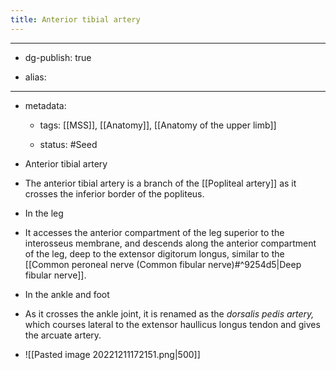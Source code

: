 ```yaml
---
title: Anterior tibial artery
---
```


- --

- dg-publish: true

- alias:

- --

- metadata:
	 - tags: [[MSS]], [[Anatomy]], [[Anatomy of the upper limb]]

	 - status: #Seed 

- Anterior tibial artery

- The anterior tibial artery is a branch of the [[Popliteal artery]] as it crosses the inferior border of the popliteus.

- In the leg

- It accesses the anterior compartment of the leg superior to the interosseus membrane, and descends along the anterior compartment of the leg, deep to the extensor digitorum longus, similar to the [[Common peroneal nerve (Common fibular nerve)#^9254d5|Deep fibular nerve]].

- In the ankle and foot

- As it crosses the ankle joint, it is renamed as the *dorsalis pedis artery,* which courses lateral to the extensor haullicus longus tendon and gives the arcuate artery.

- ![[Pasted image 20221211172151.png|500]]
